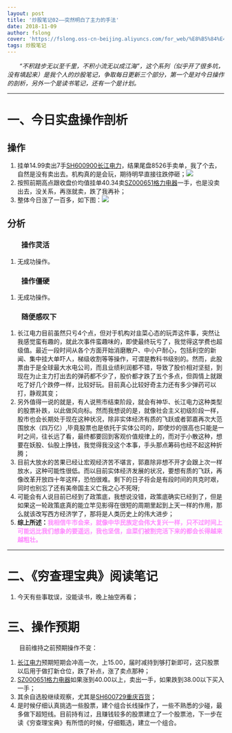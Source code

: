 ```yaml
---
layout: post
title: '炒股笔记02——突然明白了主力的手法'
date: 2018-11-09
author: fslong
cover: 'https://fslong.oss-cn-beijing.aliyuncs.com/for_web/%E8%B5%84%E4%BA%A7/2018.11.12%E8%B5%84%E4%BA%A7.jpg'
tags: 炒股笔记
---
```


*&emsp;&emsp;“不积跬步无以至千里，不积小流无以成江海”，这个系列（似乎开了很多坑，没有填起来）是我个人的炒股笔记，争取每日更新三个部分，第一个是对今日操作的剖析，另外一个是读书笔记，还有一个是计划。*

---
# **一、今日实盘操作剖析**

## **操作**
1. 挂单14.99卖出7手[SH600900长江电力](https://xueqiu.com/S/SH600900)，结果尾盘8526手卖单，我了个去，自然是没有卖出去。机构真的是会玩，期待明早直接往跌停砸；![](https://fslong.oss-cn-beijing.aliyuncs.com/for_web/%E4%B8%AA%E8%82%A1/2018.11.12%E9%95%BF%E6%B1%9F%E7%94%B5%E5%8A%9B.jpg)
2. 按照前期高点跟收盘价均值挂单40.34卖[SZ000651格力电器](https://xueqiu.com/S/SZ000651)一手，也是没卖出去，没关系，再涨就卖，跌了我再补；
3. 整体今日涨了一百多，如下图：![](https://fslong.oss-cn-beijing.aliyuncs.com/for_web/%E8%B5%84%E4%BA%A7/2018.11.12%E8%B5%84%E4%BA%A7.jpg)

## **分析**
### &emsp;&emsp;**操作灵活**
1. 无成功操作。

### &emsp;&emsp;**操作僵硬**
1. 无成功操作。

### &emsp;&emsp;**随便感叹下**
1. 长江电力目前虽然只亏4个点，但对于机构对韭菜心态的玩弄这件事，突然让我感觉蛮有趣的，就此次事件蛮趣味的，即使最终玩亏了，我觉得这学费也超级值。最近一段时间从各个方面开始消磨散户、中小户耐心，包括利空的新闻、集中挂大单吓人，梯级收割等等操作，可谓是教科书级别的。然而，此股票由于是全球最大水电公司，而且业绩利润都不错，导致了股价相对坚挺，到现在为止主力打出去的弹药都不少了，股价都才跌了五个多点，但舆情上就跟吃了好几个跌停一样，比较好玩。目前真心比较好奇主力还有多少弹药可以打，静观其变；
2. 另外值得一说的就是，有人说熊市结束阶段，就会有神华、长江电力这种类型的股票补跌，以此做风向标。然而我想说的是，就像社会主义初级阶段一样，股市也会长期处于现在这种状况，除非实体经济有质的飞跃或者郭嘉再次大范围放水（四万亿）,毕竟股票也是依托于实体公司的，即使炒的很高也只能是一时之间，往长远了看，最终都要回到客观价值规律上的，而对于小散这种，想要在妖股、仙股上挣钱，我觉得我没这个本事，手头那点筹码也经不起这种折腾；
3. 目前大放水的苦果已经让宏观经济苦不堪言，郭嘉除非想不开才会跟上次一样放水，这种可能性很低。而以目前实体经济发展的状况，要想有质的飞跃，再像改革开放四十年这样，恐怕很难。剩下的日子将会是有段时间的共克时艰，同时也别忘了还有美帝国主义亡我之心不死呀;
4. 可能会有人说目前已经到了政策底，我想说没错，政策底确实已经到了，但是如果这一轮政策底真的能立竿见影得在很短的周期里起到上天一样的作用，那么就该改写西方经济学了，那将是人类历史上的伟大进步；
5. **综上所述：<font color="#ff88ff">我相信牛市会来，就像中华民族定会伟大复兴一样，只不过时间上可能远比我们想象的要遥远，我也坚信，韭菜们被割完活下来的都会长得越来越粗壮。</font>**

---
# **二、《穷查理宝典》阅读笔记**
1. 今天有些事耽误，没能读书，晚上抽空再看；


# **三、操作预期**

&emsp;&emsp;目前维持之前预期操作不变：
1. [长江电力](https://xueqiu.com/S/SH600900)预期短期会冲高一次，上15.00，届时减持到够打新即可，这只股票以后用于做打新仓位，跌了补点，涨了卖点那种；
2. [SZ000651格力电器](https://xueqiu.com/S/SZ000651)如果涨到40.00以上，卖出一手，如果跌到38.00以下买入一手；
3. 其余自选股继续观察，尤其是[SH600729重庆百货](https://xueqiu.com/S/SH600729)；
4. 是时候仔细认真挑选一些股票，建个组合长线操作了，一些不熟悉的少碰，最多做下超短线。目前持有过，且赚钱较多的股票建立了一个股票池，下一步在读《穷查理宝典》有所悟的时候，仔细甄选，建立一个组合。